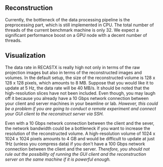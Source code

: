 ## Reconstruction

Currently, the bottleneck of the data processing pipeline is the preprocessing part, which 
is still implemented in CPU. The total number of threads of the current benchmark machine is 
only 32. We expect a significant performance boost on a GPU node with a decent number of threads.

## Visualization

The data rate in RECASTX is really high not only in terms of the raw 
projection images but also in terms of the reconstructed images and volumes.
In the default setup, the size of the reconstructed volume is 128 x 128 x 128 pixels,
which amounts to 8 MB. Suppose that you would like it to update at 5 Hz, the
data rate will be 40 MB/s. It should be noted that the high-resolution slices
have not been included. Even though, you may laugh off it because you already
have a 10 Gbps network connection between your client and server machines 
in your beamline or lab. *However, this could be a problem if you are going to 
conduct a remote experiment and connect your GUI client to the reconstruct server 
via SSH.*

Even with a 10 Gbps network connection between the client and the sever, the network
bandwidth could be a bottleneck if you want to increase the resolution of the
reconstructed volume. A high-resolution volume of 1024 x 1024 x 1024 pixels amounts to 
4 GB and would be difficult to update at just 1Hz (unless you compress data) 
if you don't have a 100 Gbps network connection between the client and the server.
*Therefore, you should not rule out the possibility of running the GUI client
and the reconstruction server on the same machine if it is powerful enough.*